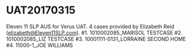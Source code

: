 # UAT20170315
Eleven 11 SLP AUS for Verus UAT. 4 cases provided by Elizabeth Reid (elizabeth@Eleven11SLP.com). 
#1. 1010002085_MARISOL TESTCASE
#2. 1010002085_LIZ TESTCASE
#3. 10001111-0131_LORRAINE SECOND HOME
#4. 11000-1_JOE WILLIAMS
